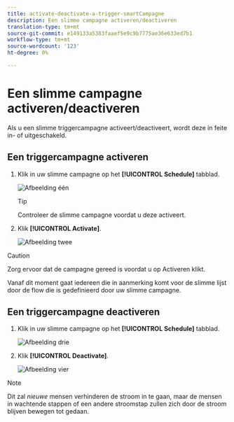 ```yaml
---
title: activate-deactivate-a-trigger-smartCampagne
description: Een slimme campagne activeren/deactiveren
translation-type: tm+mt
source-git-commit: e149133a5383faaef5e9c9b7775ae36e633ed7b1
workflow-type: tm+mt
source-wordcount: '123'
ht-degree: 0%

---
```



# Een slimme campagne activeren/deactiveren

Als u een slimme triggercampagne activeert/deactiveert, wordt deze in feite in- of uitgeschakeld.

## Een triggercampagne activeren

1. Klik in uw slimme campagne op het **[!UICONTROL Schedule]** tabblad.

   ![Afbeelding één](/help/sky/assets/smart-campaigns/activate-deactivate-a-trigger-smart-campaign/activate-deactivate-a-trigger-smart-campaign-1.png)

   >[!TIP]
   >
   >Controleer de slimme campagne voordat u deze activeert.

1. Klik **[!UICONTROL Activate]**.

   ![Afbeelding twee](/help/sky/assets/smart-campaigns/activate-deactivate-a-trigger-smart-campaign/activate-deactivate-a-trigger-smart-campaign-2.png)

>[!CAUTION]
>
>Zorg ervoor dat de campagne gereed is voordat u op Activeren klikt.

Vanaf dit moment gaat iedereen die in aanmerking komt voor de slimme lijst door de flow die is gedefinieerd door uw slimme campagne.

## Een triggercampagne deactiveren

1. Klik in uw slimme campagne op het **[!UICONTROL Schedule]** tabblad.

   ![Afbeelding drie](/help/sky/assets/smart-campaigns/activate-deactivate-a-trigger-smart-campaign/activate-deactivate-a-trigger-smart-campaign-3.png)

1. Klik **[!UICONTROL Deactivate]**.

   ![Afbeelding vier](/help/sky/assets/smart-campaigns/activate-deactivate-a-trigger-smart-campaign/activate-deactivate-a-trigger-smart-campaign-4.png)

>[!NOTE]
>
>Dit zal _nieuwe_ mensen verhinderen de stroom in te gaan, maar de mensen in wachtende stappen of een andere stroomstap zullen zich door de stroom blijven bewegen tot gedaan.
